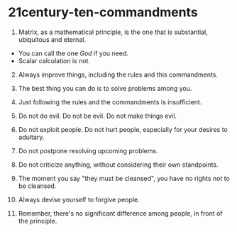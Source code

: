 # 21century-ten-commandments

1. Matrix, as a mathematical principle, is the one that is substantial, ubiquitous and eternal. 
  - You can call the one *God* if you need.
  - Scalar calculation is not.

2. Always improve things, including the rules and this commandments. 

3. The best thing you can do is to solve problems among you.

4. Just following the rules and the commandments is insufficient.

5. Do not do evil. Do not be evil. Do not make things evil.

6. Do not exploit people. Do not hurt people, especially for your desires to adultary.

7. Do not postpone resolving upcoming problems. 

8. Do not criticize anything, without considering their own standpoints.

9. The moment you say "they must be cleansed", you have no rights not to be cleansed. 

10. Always devise yourself to forgive people. 

11. Remember, there's no significant difference among people, in front of the principle. 
